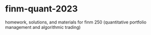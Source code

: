 # finm-quant-2023
homework, solutions, and materials for finm 250 (quantitative portfolio management and algorithmic trading)
